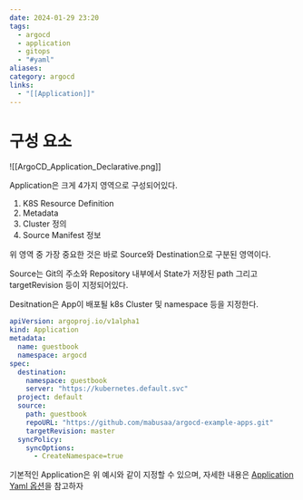 ```yaml
---
date: 2024-01-29 23:20
tags:
  - argocd
  - application
  - gitops
  - "#yaml"
aliases: 
category: argocd
links:
  - "[[Application]]"
---
```

# 구성 요소


![[ArgoCD_Application_Declarative.png]]


Application은 크게 4가지 영역으로 구성되어있다.

1. K8S Resource Definition 
2. Metadata
3. Cluster 정의
4. Source Manifest 정보


위 영역 중 가장 중요한 것은 바로 Source와 Destination으로 구분된 영역이다.

Source는 Git의 주소와 Repository 내부에서 State가 저장된 path 그리고 targetRevision 등이 지정되어있다.

Desitnation은 App이 배포될 k8s Cluster 및 namespace 등을 지정한다.


```yaml
apiVersion: argoproj.io/v1alpha1
kind: Application
metadata: 
  name: guestbook
  namespace: argocd
spec: 
  destination: 
    namespace: guestbook
    server: "https://kubernetes.default.svc"
  project: default
  source: 
    path: guestbook
    repoURL: "https://github.com/mabusaa/argocd-example-apps.git"
    targetRevision: master
  syncPolicy:
    syncOptions:
      - CreateNamespace=true
```


기본적인 Application은 위 예시와 같이 지정할 수 있으며, 자세한 내용은 [Application Yaml 옵션](https://argo-cd.readthedocs.io/en/stable/operator-manual/application.yaml)을 참고하자
